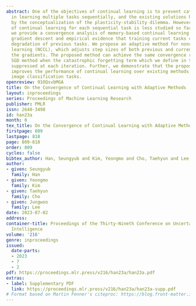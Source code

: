 ```yaml
---
abstract: One of the objectives of continual learning is to prevent catastrophic forgetting
  in learning multiple tasks sequentially, and the existing solutions have been driven
  by the conceptualization of the plasticity-stability dilemma. However, the convergence
  of continual learning for each sequential task is less studied so far. In this paper,
  we provide a convergence analysis of memory-based continual learning with stochastic
  gradient descent and empirical evidence that training current tasks causes the cumulative
  degradation of previous tasks. We propose an adaptive method for nonconvex continual
  learning (NCCL), which adjusts step sizes of both previous and current tasks with
  the gradients. The proposed method can achieve the same convergence rate as the
  SGD method when the catastrophic forgetting term which we define in the paper is
  suppressed at each iteration. Further, we demonstrate that the proposed algorithm
  improves the performance of continual learning over existing methods for several
  image classification tasks.
openreview: 91OQsvbMGA
title: On the Convergence of Continual Learning with Adaptive Methods
layout: inproceedings
series: Proceedings of Machine Learning Research
publisher: PMLR
issn: 2640-3498
id: han23a
month: 0
tex_title: On the Convergence of Continual Learning with Adaptive Methods
firstpage: 809
lastpage: 818
page: 809-818
order: 809
cycles: false
bibtex_author: Han, Seungyub and Kim, Yeongmo and Cho, Taehyun and Lee, Jungwoo
author:
- given: Seungyub
  family: Han
- given: Yeongmo
  family: Kim
- given: Taehyun
  family: Cho
- given: Jungwoo
  family: Lee
date: 2023-07-02
address:
container-title: Proceedings of the Thirty-Nineth Conference on Uncertainty in Artificial
  Intelligence
volume: '216'
genre: inproceedings
issued:
  date-parts:
  - 2023
  - 7
  - 2
pdf: https://proceedings.mlr.press/v216/han23a/han23a.pdf
extras:
- label: Supplementary PDF
  link: https://proceedings.mlr.press/v216/han23a/han23a-supp.pdf
# Format based on Martin Fenner's citeproc: https://blog.front-matter.io/posts/citeproc-yaml-for-bibliographies/
---
```

